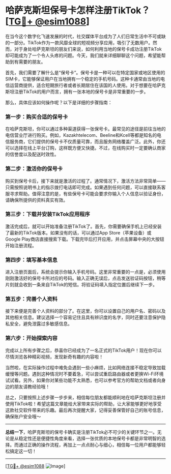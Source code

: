 # 哈萨克斯坦保号卡怎样注册TikTok？[[TG💪+ @esim1088](https://t.me/s/esim1088)]

在当今这个数字化飞速发展的时代，社交媒体平台成为了人们日常生活中不可或缺的一部分。TikTok作为一款风靡全球的短视频分享应用，吸引了无数用户。然而，对于身处哈萨克斯坦的朋友们来说，如何利用当地的保号卡成功注册TikTok却可能成为了一个令人头疼的问题。今天，我们就来详细聊聊这个问题，希望能帮助到有需要的朋友。

首先，我们需要了解什么是“保号卡”。保号卡是一种可以在特定国家或地区使用的SIM卡，它能够保证用户在当地拥有一个稳定的手机号码。这种卡通常由当地的电信运营商提供，适合短期旅行者或者长期居住在该国的人使用。对于想要在哈萨克斯坦注册TikTok的用户而言，拥有一张本地的保号卡是非常重要的一步。

那么，具体应该如何操作呢？以下是详细的步骤指南：

### 第一步：购买合适的保号卡

在哈萨克斯坦，你可以通过多种渠道获得一张保号卡。最常见的途径是前往当地的电信营业厅进行购买。例如，Kazakhtelecom、Beeline和Kcell等都是知名的电信服务商，它们提供的保号卡不仅质量可靠，而且服务网络覆盖广泛。此外，你还可以选择在线上平台订购，这样既方便又快捷。不过，在线购买时一定要确认商家的信誉度以及配送时效性。

### 第二步：激活你的保号卡

购买到保号卡后，接下来就是激活的过程了。通常情况下，激活方法非常简单——只需按照说明书上的指示拨打电话即可完成。如果遇到任何问题，可以直接联系客服寻求帮助。值得注意的是，有些保号卡可能会要求你输入个人信息以验证身份，请确保所提供的资料真实有效。

### 第三步：下载并安装TikTok应用程序

激活完成后，就可以开始准备注册TikTok了。首先，你需要确保手机上已经安装了最新的TikTok版本。如果没有的话，可以通过App Store（苹果设备）或Google Play商店直接搜索下载。下载完毕后打开应用，并点击屏幕中央的大按钮开始注册流程。

### 第四步：填写基本信息

进入注册页面后，系统会提示你输入手机号码。这里非常重要的一点是，必须使用刚刚激活好的保号卡所对应的号码。输入正确无误后，点击发送验证码按钮，稍等片刻就会收到一条来自TikTok的短信。将验证码填入指定位置后继续下一步。

### 第五步：完善个人资料

接下来便是完善个人资料的部分了。在这里，你可以设置自己的用户名、密码以及其他相关信息。建议选择一个容易记住且具有辨识度的名字，同时还要注意保护隐私安全，避免泄露过多敏感信息。

### 第六步：开始探索内容

完成以上所有步骤之后，恭喜你已经成为了一名正式的TikTok用户！现在你可以尽情浏览各种精彩视频，发现新奇有趣的内容啦！

当然啦，在实际操作过程中难免会遇到一些小麻烦，比如网络连接不稳定导致加载缓慢等问题。遇到这种情况时不要着急，可以尝试重启路由器或者更换Wi-Fi环境试试看。另外，如果你对某些功能不太熟悉，也可以参考官方的帮助文档或者向身边的朋友请教经验哦！

总之，只要按照上述步骤一步步来，相信每位朋友都能顺利地在哈萨克斯坦注册并使用TikTok啦！希望这篇文章能给大家带来实际的帮助，让大家能够更好地享受这款社交软件带来的乐趣。最后再次提醒大家，记得妥善保管好自己的账号信息，确保账户安全哦～

---

**总结一下**，哈萨克斯坦的保号卡确实是注册TikTok必不可少的关键环节之一。无论是从稳定性还是便捷性角度来看，选择一张优质的本地保号卡都是非常明智的选择。而通过正确的操作流程，再加上一点点耐心与细心，相信每一位用户都能够轻松搞定这一切！

---

[[TG💪+ @esim1088](https://t.me/s/esim1088) ![Image](https://i.postimg.cc/4NQfJmqS/Snipaste-2025-05-13-00-14-12.png)]